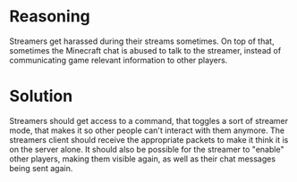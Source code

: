# Reasoning
Streamers get harassed during their streams sometimes. On top of that, sometimes the Minecraft chat is abused
to talk to the streamer, instead of communicating game relevant information to other players.
# Solution
Streamers should get access to a command, that toggles a sort of streamer mode, that makes it so other people can't interact with them anymore.
The streamers client should receive the appropriate packets to make it think it is on the server alone.
It should also be possible for the streamer to "enable" other players, making them visible again, as well as their chat messages being sent again.